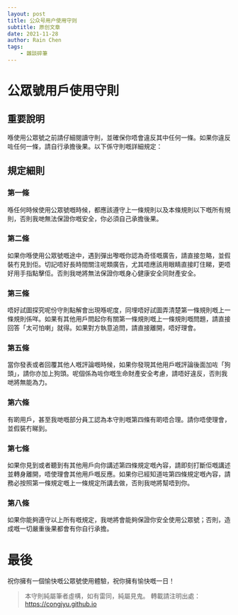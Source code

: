 ```yaml
---
layout: post
title: 公众号用户使用守则
subtitle: 原创文章
date: 2021-11-28
author: Rain Chen
tags:
    - 雜談碎筆
---
```


# 公眾號用戶使用守則

## 重要說明

喺使用公眾號之前請仔細閱讀守則，並確保你唔會違反其中任何一條。如果你違反咗任何一條，請自行承擔後果。以下係守則嘅詳細規定：

## 規定細則

### 第一條

喺任何時候使用公眾號嘅時候，都應該遵守上一條規則以及本條規則以下嘅所有規則，否則我哋無法保證你嘅安全，你必須自己承擔後果。

### 第二條

如果你喺使用公眾號嘅途中，遇到彈出嚟嘅你認為奇怪嘅廣告，請直接忽略，並假裝冇見到佢。切記唔好長時間關注呢類廣告，尤其唔應該用眼睛直接盯住睇，更唔好用手指點擊佢。否則我哋將無法保證你嘅身心健康安全同財產安全。

### 第三條

唔好試圖探究呢份守則點解會出現喺呢度，同埋唔好試圖弄清楚第一條規則嘅上一條規則係咩。如果有其他用戶問起你有關第一條規則嘅上一條規則嘅問題，請直接回答「太可怕喇」就得。如果對方執意追問，請直接離開，唔好理會。

### 第五條

當你發表或者回覆其他人嘅評論嘅時候，如果你發現其他用戶嘅評論後面加咗「狗頭」，請你亦加上狗頭。呢個係為咗你嘅生命財產安全考慮，請唔好違反，否則我哋將無能為力。

### 第六條

有啲用戶，甚至我哋嘅部分員工認為本守則嘅第四條有啲唔合理。請你唔使理會，並假裝冇睇到。

### 第七條

如果你見到或者聽到有其他用戶向你講述第四條規定嘅內容，請即刻打斷佢嘅講述並轉身離開，唔使理會其他用戶嘅反應。如果你已經知道咗第四條規定嘅內容，請務必按照第一條規定嘅上一條規定所講去做，否則我哋將幫唔到你。

### 第八條

如果你能夠遵守以上所有嘅規定，我哋將會能夠保證你安全使用公眾號；否則，造成嘅一切嚴重後果都會有你自行承擔。

# 最後

祝你擁有一個愉快嘅公眾號使用體驗，祝你擁有愉快嘅一日！

> 本守則純屬筆者虛構，如有雷同，純屬見鬼。
> 轉載請注明出處：https://congjyu.github.io

